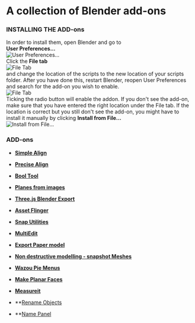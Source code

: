# A collection of Blender add-ons 

### INSTALLING THE ADD-ons
In order to install them, open Blender and go to  
**User Preferences...**   
![User Preferences...](https://raw.githubusercontent.com/manorius/blender_addons_collection/master/files/1.png)  
Click the **File tab**   
![File Tab](https://raw.githubusercontent.com/manorius/blender_addons_collection/master/files/2.png)  
and change the location of the scripts to the new location of your scripts folder.
After you have done this, restart Blender, reopen User Preferences and search for the add-on you wish to enable.  
![File Tab](https://raw.githubusercontent.com/manorius/blender_addons_collection/master/files/3.png)  
Ticking the radio button will enable the addon.
If you don't see the add-on, make sure that you have entered the right location under the File tab. If the location is correct but you still don't see the add-on, you might have to install it manually by clicking **Install from File...**   
![Install from File...](https://raw.githubusercontent.com/manorius/blender_addons_collection/master/files/4.png)

### ADD-ons
* **[Simple Align](https://wiki.blender.org/index.php/Extensions:2.6/Py/Scripts/3D_interaction/Align_Tools)**

* **[Precise Align](https://wiki.blender.org/index.php/Extensions:2.6/Py/Scripts/3D_interaction/Precise_Align)**  

* **[Bool Tool](https://wiki.blender.org/index.php/Extensions:2.6/Py/Scripts/Object/BoolTool)**

* **[Planes from images](https://wiki.blender.org/index.php/Extensions:2.6/Py/Scripts/Add_Mesh/Planes_from_Images)**

* **[Three.js Blender Export](https://github.com/mrdoob/three.js/tree/master/utils/exporters/blender)**

* **[Asset Flinger](https://github.com/BlenderAid/Asset-Flinger)**

* **[Snap Utilities](https://github.com/Mano-Wii/Addon-Snap-Utilities-Line)**

* **[MultiEdit](https://github.com/antoni4040/MultiEdit-Addon)**

* **[Export Paper model](https://github.com/addam/Export-Paper-Model-from-Blender)**

* **[Non destructive modelling - snapshot Meshes](http://blenderartists.org/forum/showthread.php?364507-Addon-Non-destructive-modelling-snapshot-Meshes)**

* **[Wazou Pie Menus](https://github.com/pitiwazou/Scripts-Blender/blob/Older-Scripts/Wazou_Pie_Menus)**

* **[Make Planar Faces](http://wahooney.net/new-addon-make-faces-planar/)**

* **[Measureit](https://github.com/Antonioya/blender/tree/master/measureit)**

* **[Rename Objects](https://www.youtube.com/watch?v=ztnfo6eKtL8)

* **[Name Panel](http://blenderartists.org/forum/showthread.php?272086-Addon-Item-Panel-amp-Batch-Naming)
